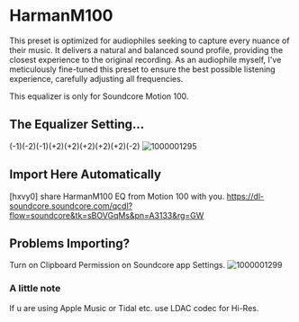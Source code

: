 # HarmanM100
This preset is optimized for audiophiles seeking to capture every nuance of their music. It delivers a natural and balanced sound profile, providing the closest experience to the original recording. As an audiophile myself, I've meticulously fine-tuned this preset to ensure the best possible listening experience, carefully adjusting all frequencies.

This equalizer is only for Soundcore Motion 100.

## The Equalizer Setting...
(-1)(-2)(-1)(+2)(+2)(+2)(+2)(+2)(-2)
![1000001295](https://github.com/user-attachments/assets/c1993b92-9a93-47b0-a983-3c9d7f1aee54)

## Import Here Automatically
[hxvy0] share HarmanM100 EQ from Motion 100 with you. https://dl-soundcore.soundcore.com/qcdl?flow=soundcore&tk=sBOVGqMs&pn=A3133&rg=GW 
## Problems Importing?
Turn on Clipboard Permission on Soundcore app Settings.
![1000001299](https://github.com/user-attachments/assets/9623135d-53de-41e5-879c-e81bcd1cea87)

### A little note
If u are using Apple Music or Tidal etc. use LDAC codec for Hi-Res.
